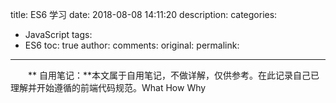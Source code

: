 title: ES6 学习
date: 2018-08-08 14:11:20
description: 
categories:
- JavaScript
tags:
- ES6
toc: true
author:
comments:
original:
permalink: 
---
　　** 自用笔记：**本文属于自用笔记，不做详解，仅供参考。在此记录自己已理解并开始遵循的前端代码规范。What How Why
<!-- more -->